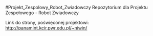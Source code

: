 #Projekt_Zespolowy_Robot_Zwiadowczy
Repozytorium dla Projektu Zespołowego - Robot Zwiadowczy

Link do strony, poświęconej projektowi: http://panamint.kcir.pwr.edu.pl/~niwin/
